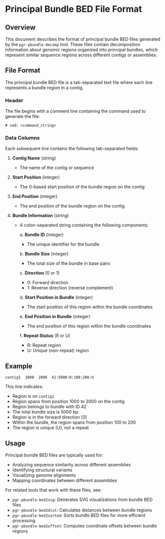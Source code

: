 # Principal Bundle BED File Format

## Overview

This document describes the format of principal bundle BED files generated by the `pgr-pbundle-decomp` tool. These files contain decomposition information about genomic regions organized into principal bundles, which represent similar sequence regions across different contigs or assemblies.

## File Format

The principal bundle BED file is a tab-separated text file where each line represents a bundle region in a contig.

### Header

The file begins with a comment line containing the command used to generate the file:
```
# cmd: <command_string>
```

### Data Columns

Each subsequent line contains the following tab-separated fields:

1. **Contig Name** (string)
   - The name of the contig or sequence

2. **Start Position** (integer)
   - The 0-based start position of the bundle region on the contig

3. **End Position** (integer)
   - The end position of the bundle region on the contig

4. **Bundle Information** (string)
   - A colon-separated string containing the following components:
     
     a. **Bundle ID** (integer)
        - The unique identifier for the bundle
     
     b. **Bundle Size** (integer)
        - The total size of the bundle in base pairs
     
     c. **Direction** (0 or 1)
        - 0: Forward direction
        - 1: Reverse direction (reverse complement)
     
     d. **Start Position in Bundle** (integer)
        - The start position of this region within the bundle coordinates
     
     e. **End Position in Bundle** (integer)
        - The end position of this region within the bundle coordinates
     
     f. **Repeat Status** (R or U)
        - R: Repeat region
        - U: Unique (non-repeat) region

## Example

```
contig1  1000  2000  42:5000:0:100:200:U
```

This line indicates:
- Region is on `contig1`
- Region spans from position 1000 to 2000 on the contig
- Region belongs to bundle with ID 42
- The total bundle size is 5000 bp
- Region is in the forward direction (0)
- Within the bundle, the region spans from position 100 to 200
- The region is unique (U), not a repeat

## Usage

Principal bundle BED files are typically used for:
- Analyzing sequence similarity across different assemblies
- Identifying structural variants
- Visualizing genome alignments
- Mapping coordinates between different assemblies

For related tools that work with these files, see:
- `pgr-pbundle-bed2svg`: Generates SVG visualizations from bundle BED files
- `pgr-pbundle-bed2dist`: Calculates distances between bundle regions
- `pgr-pbundle-bed2sorted`: Sorts bundle BED files for more efficient processing
- `pgr-pbundle-bed2offset`: Computes coordinate offsets between bundle regions